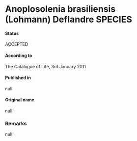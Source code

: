 Anoplosolenia brasiliensis (Lohmann) Deflandre SPECIES
=======

#### Status
ACCEPTED

#### According to
The Catalogue of Life, 3rd January 2011

#### Published in
null

#### Original name
null

### Remarks
null